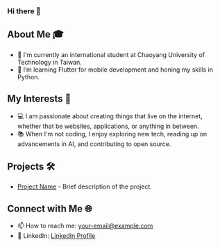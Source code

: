 ### Hi there 👋

## About Me 🎓
- 🏫 I'm currently an international student at Chaoyang University of Technology in Taiwan.
- 🌱 I’m learning Flutter for mobile development and honing my skills in Python.

## My Interests 🚀
- 💻 I am passionate about creating things that live on the internet, whether that be websites, applications, or anything in between.
- 📚 When I'm not coding, I enjoy exploring new tech, reading up on advancements in AI, and contributing to open source.

## Projects 🛠️
- [Project Name](link-to-your-project) - Brief description of the project.

## Connect with Me 🌐
- 📫 How to reach me: [your-email@example.com](mailto:your-email@example.com)
- 👤 LinkedIn: [LinkedIn Profile](your-linkedin-url)
